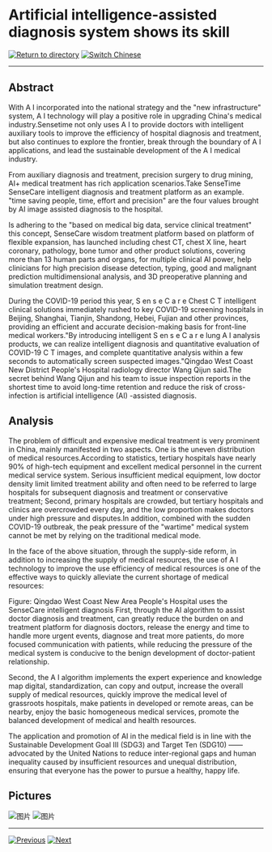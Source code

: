 # Artificial intelligence-assisted diagnosis system shows its skill

[![Return to directory](http://img.shields.io/badge/Click-Back-875A7B.svg?style=flat&colorA=8F8F8F)](/)
[![Switch Chinese](http://img.shields.io/badge/Switch-Chinese-875A7B.svg?style=flat&colorA=8F8F8F)](https://doc.shanghaiopen.org.cn/case/3/1.html)

----------

## Abstract

With A I incorporated into the national strategy and the "new infrastructure" system, A I technology will play a positive role in upgrading China's medical industry.Sensetime not only uses A I to provide doctors with intelligent auxiliary tools to improve the efficiency of hospital diagnosis and treatment, but also continues to explore the frontier, break through the boundary of A I applications, and lead the sustainable development of the A I medical industry.

From auxiliary diagnosis and treatment, precision surgery to drug mining, AI+ medical treatment has rich application scenarios.Take SenseTime SenseCare intelligent diagnosis and treatment platform as an example. "time saving people, time, effort and precision" are the four values brought by AI image assisted diagnosis to the hospital.

Is adhering to the "based on medical big data, service clinical treatment" this concept, SenseCare wisdom treatment platform based on platform of flexible expansion, has launched including chest CT, chest X line, heart coronary, pathology, bone tumor and other product solutions, covering more than 13 human parts and organs, for multiple clinical AI power, help clinicians for high precision disease detection, typing, good and malignant prediction multidimensional analysis, and 3D preoperative planning and simulation treatment design.



During the COVID-19 period this year, S en s e C a r e Chest C T intelligent clinical solutions immediately rushed to key COVID-19 screening hospitals in Beijing, Shanghai, Tianjin, Shandong, Hebei, Fujian and other provinces, providing an efficient and accurate decision-making basis for front-line medical workers."By introducing intelligent S en s e C a r e lung A I analysis products, we can realize intelligent diagnosis and quantitative evaluation of COVID-19 C T images, and complete quantitative analysis within a few seconds to automatically screen suspected images."Qingdao West Coast New District People's Hospital radiology director Wang Qijun said.The secret behind Wang Qijun and his team to issue inspection reports in the shortest time to avoid long-time retention and reduce the risk of cross-infection is artificial intelligence (AI) -assisted diagnosis.



## Analysis

The problem of difficult and expensive medical treatment is very prominent in China, mainly manifested in two aspects. One is the uneven distribution of medical resources.According to statistics, tertiary hospitals have nearly 90% of high-tech equipment and excellent medical personnel in the current medical service system. Serious insufficient medical equipment, low doctor density limit limited treatment ability and often need to be referred to large hospitals for subsequent diagnosis and treatment or conservative treatment; Second, primary hospitals are crowded, but tertiary hospitals and clinics are overcrowded every day, and the low proportion makes doctors under high pressure and disputes.In addition, combined with the sudden COVID-19 outbreak, the peak pressure of the "wartime" medical system cannot be met by relying on the traditional medical mode.



In the face of the above situation, through the supply-side reform, in addition to increasing the supply of medical resources, the use of A I technology to improve the use efficiency of medical resources is one of the effective ways to quickly alleviate the current shortage of medical resources:

Figure: Qingdao West Coast New Area People's Hospital uses the SenseCare intelligent diagnosis
First, through the AI algorithm to assist doctor diagnosis and treatment, can greatly reduce the burden on
and treatment platform for diagnosis
doctors, release the energy and time to handle more urgent events, diagnose and treat more patients, do more focused communication with patients, while reducing the pressure of the medical system is conducive to the benign development of doctor-patient relationship.


Second, the A I algorithm implements the expert experience and knowledge map digital, standardization, can copy and output, increase the overall supply of medical resources, quickly improve the medical level of grassroots hospitals, make patients in developed or remote areas, can be nearby, enjoy the basic homogeneous medical services, promote the balanced development of medical and health resources.

The application and promotion of AI in the medical field is in line with the Sustainable Development Goal III (SDG3) and Target Ten (SDG10) —— advocated by the United Nations to reduce inter-regional gaps and human inequality caused by insufficient resources and unequal distribution, ensuring that everyone has the power to pursue a healthy, happy life.



## Pictures

![图片](3.1.1.jpg)
![图片](3.1.2.jpg)



----------
 [![Previous](http://img.shields.io/badge/View-Previous-875A7B.svg?style=flat&colorA=8F8F8F)](https://doc.shanghaiopen.org.cn/case/2/en_2.html)
 [![Next](http://img.shields.io/badge/View-Next-875A7B.svg?style=flat&colorA=8F8F8F)](https://doc.shanghaiopen.org.cn/case/3/en_2.html)

